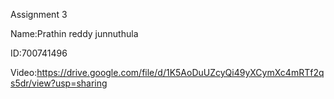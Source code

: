 Assignment 3

Name:Prathin reddy junnuthula

ID:700741496

Video:https://drive.google.com/file/d/1K5AoDuUZcyQi49yXCymXc4mRTf2qs5dr/view?usp=sharing
